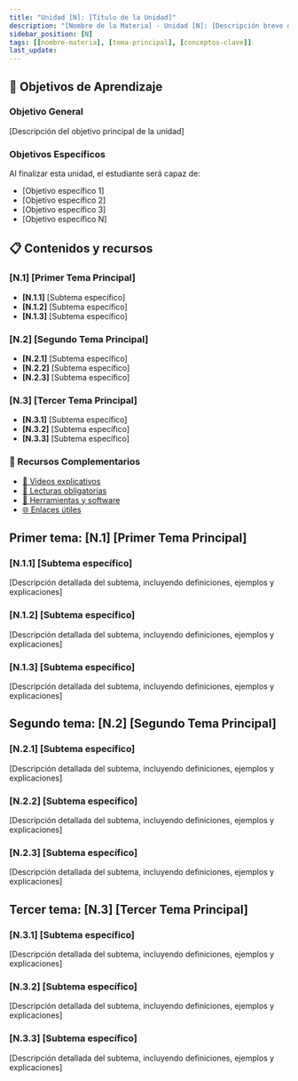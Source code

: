 ```yaml
---
title: "Unidad [N]: [Título de la Unidad]"
description: "[Nombre de la Materia] - Unidad [N]: [Descripción breve de los contenidos principales]"
sidebar_position: [N]
tags: [[nombre-materia], [tema-principal], [conceptos-clave]]
last_update:
---
```


## 🎯 Objetivos de Aprendizaje

### Objetivo General

[Descripción del objetivo principal de la unidad]

### Objetivos Específicos

Al finalizar esta unidad, el estudiante será capaz de:

- [Objetivo específico 1]
- [Objetivo específico 2]
- [Objetivo específico 3]
- [Objetivo específico N]

## 📋 Contenidos y recursos

### [N.1] [Primer Tema Principal]

- **[N.1.1]** [Subtema específico]
- **[N.1.2]** [Subtema específico]
- **[N.1.3]** [Subtema específico]

### [N.2] [Segundo Tema Principal]

- **[N.2.1]** [Subtema específico]
- **[N.2.2]** [Subtema específico]
- **[N.2.3]** [Subtema específico]

### [N.3] [Tercer Tema Principal]

- **[N.3.1]** [Subtema específico]
- **[N.3.2]** [Subtema específico]
- **[N.3.3]** [Subtema específico]

### 🔗 Recursos Complementarios

- [🎥 Videos explicativos](../recursos/multimedia.md#unidad-[N])
- [📖 Lecturas obligatorias](../recursos/bibliografia.md#unidad-[N])
- [🔧 Herramientas y software](../recursos/herramientas.md#unidad-[N])
- [🌐 Enlaces útiles](../recursos/enlaces.md#unidad-[N])

## Primer tema: [N.1] [Primer Tema Principal]

### [N.1.1] [Subtema específico]

[Descripción detallada del subtema, incluyendo definiciones, ejemplos y explicaciones]

### [N.1.2] [Subtema específico]

[Descripción detallada del subtema, incluyendo definiciones, ejemplos y explicaciones]

### [N.1.3] [Subtema específico]

[Descripción detallada del subtema, incluyendo definiciones, ejemplos y explicaciones]

## Segundo tema: [N.2] [Segundo Tema Principal]

### [N.2.1] [Subtema específico]

[Descripción detallada del subtema, incluyendo definiciones, ejemplos y explicaciones]

### [N.2.2] [Subtema específico]

[Descripción detallada del subtema, incluyendo definiciones, ejemplos y explicaciones]

### [N.2.3] [Subtema específico]

[Descripción detallada del subtema, incluyendo definiciones, ejemplos y explicaciones]

## Tercer tema: [N.3] [Tercer Tema Principal]

### [N.3.1] [Subtema específico]

[Descripción detallada del subtema, incluyendo definiciones, ejemplos y explicaciones]

### [N.3.2] [Subtema específico]

[Descripción detallada del subtema, incluyendo definiciones, ejemplos y explicaciones]

### [N.3.3] [Subtema específico]

[Descripción detallada del subtema, incluyendo definiciones, ejemplos y explicaciones]
